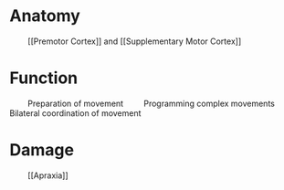 # Anatomy
$\qquad$[[Premotor Cortex]] and [[Supplementary Motor Cortex]]
# Function
$\qquad$Preparation of movement
$\qquad$Programming complex movements
$\qquad$Bilateral coordination of movement
# Damage
$\qquad$[[Apraxia]]
